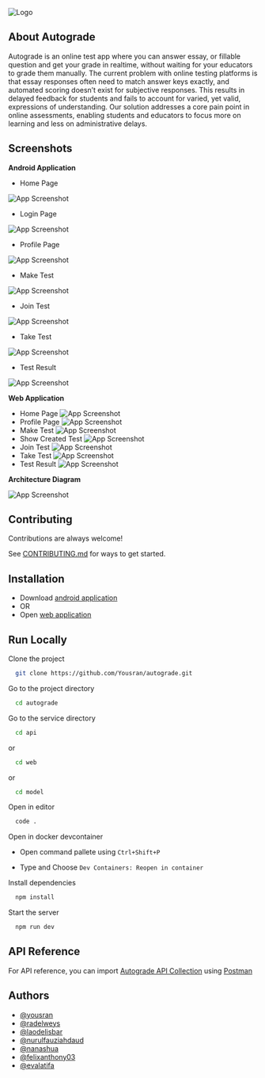 
![Logo](/documentation/Autograde%20Text%20Logo.png)

## About Autograde

Autograde is an online test app where you can answer essay, or fillable question and get your grade in realtime, without waiting for your educators to grade them manually. The current problem with online testing platforms is that essay responses often need to match answer keys exactly, and automated scoring doesn’t exist for subjective responses. This results in delayed feedback for students and fails to account for varied, yet valid, expressions of understanding. Our solution addresses a core pain point in online assessments, enabling students and educators to focus more on learning and less on administrative delays.


## Screenshots
**Android Application**
- Home Page

![App Screenshot](/documentation/screenshot-apk-home.jpg)

- Login Page

![App Screenshot](/documentation/screenshot-apk-login.jpg)

- Profile Page

![App Screenshot](/documentation/screenshot-apk-profile.jpg)

- Make Test

![App Screenshot](/documentation/screenshot-apk-make.jpg)

- Join Test

![App Screenshot](/documentation/screenshot-apk-join.jpg)

- Take Test

![App Screenshot](/documentation/screenshot-apk-take.jpg)

- Test Result

![App Screenshot](/documentation/screenshot-apk-result.jpg)


**Web Application**
- Home Page
![App Screenshot](/documentation/screenshot-web-home.png)
- Profile Page
![App Screenshot](/documentation/screenshot-web-profile.png)
- Make Test
![App Screenshot](/documentation/screenshot-web-make.png)
- Show Created Test
![App Screenshot](/documentation/screenshot-web-show-created.png)
- Join Test
![App Screenshot](/documentation/screenshot-web-join.png)
- Take Test
![App Screenshot](/documentation/screenshot-web-take.png)
- Test Result
![App Screenshot](/documentation/screenshot-web-result.png)

**Architecture Diagram**

![App Screenshot](/documentation/Autograde-Architecture%20Diagram.png)
## Contributing

Contributions are always welcome!

See [CONTRIBUTING.md](CONTRIBUTING.md) for ways to get started.
## Installation

- Download [android application](https://drive.google.com/drive/folders/1SHpjjBEskQdQjxk-VJ4Pd6QlR4yNNsgb)
- OR
- Open [web application](https://autograde-442112.et.r.appspot.com/)

    
## Run Locally

Clone the project

```bash
  git clone https://github.com/Yousran/autograde.git
```

Go to the project directory

```bash
  cd autograde
```
Go to the service directory

```bash
  cd api
```
or
```bash
  cd web
```
or
```bash
  cd model
```

Open in editor
```bash
  code .
```

Open in docker devcontainer

- Open command pallete using ```Ctrl+Shift+P```

- Type and Choose ```Dev Containers: Reopen in container```

Install dependencies

```bash
  npm install
```

Start the server

```bash
  npm run dev
```


## API Reference

For API reference, you can import [Autograde API Collection](/documentation/Autograde-api-collection.json) using [Postman](https://www.postman.com/downloads/)

## Authors

- [@yousran](https://github.com/Yousran)
- [@radelweys](#)
- [@laodelisbar](https://github.com/laodelisbar)
- [@nurulfauziahdaud](https://github.com/nurulfauziahdaud)
- [@nanashua](https://github.com/Nanashua)
- [@felixanthony03](https://github.com/felixanthony03)
- [@evalatifa](#)